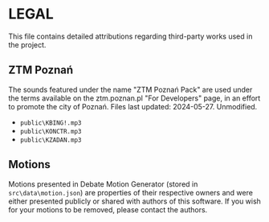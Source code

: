# LEGAL

This file contains detailed attributions regarding third-party works used in the project.

## ZTM Poznań

The sounds featured under the name "ZTM Poznań Pack" are used under the terms available on the ztm.poznan.pl "For Developers" page, in an effort to promote the city of Poznań. Files last updated: 2024-05-27. Unmodified.

- `public\KBING!.mp3`
- `public\KONCTR.mp3`
- `public\KZADAN.mp3`

## Motions

Motions presented in Debate Motion Generator (stored in `src\data\motion.json`) are properties of their respective owners and were either presented publicly or shared with authors of this software. If you wish for your motions to be removed, please contact the authors.
